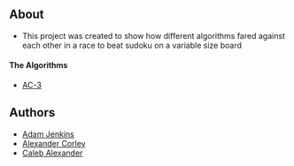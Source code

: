 ## About
* This project was created to show how different algorithms fared against each other in a race to beat sudoku on a variable size board

#### The Algorithms
* [AC-3][ac3 wiki]

## Authors
* [Adam Jenkins][adam github]
* [Alexander Corley][xandy github]
* [Caleb Alexander][caleb github]

[adam github]:	http://github.com/adamjenkins1
[xandy github]:	http://github.com/archer31
[caleb github]:	http://github.com/calexander13

[ac3 wiki]: https://en.wikipedia.org/wiki/AC-3_algorithm
